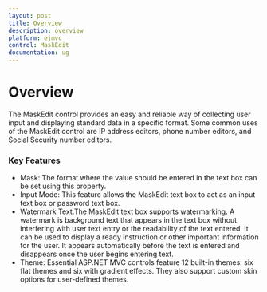 ```yaml
---
layout: post
title: Overview
description: overview
platform: ejmvc
control: MaskEdit
documentation: ug
---
```


# Overview

The MaskEdit control provides an easy and reliable way of collecting user input and displaying standard data in a specific format. Some common uses of the MaskEdit control are IP address editors, phone number editors, and Social Security number editors.

### Key Features

* Mask: The format where the value should be entered in the text box can be set using this property.
* Input Mode: This feature allows the MaskEdit text box to act as an input text box or password text box.
* Watermark Text:The MaskEdit text box supports watermarking. A watermark is background text that appears in the text box without interfering with user text entry or the readability of the text entered. It can be used to display a ready instruction or other important information for the user. It appears automatically before the text is entered and disappears once the user begins entering text.
* Theme: Essential ASP.NET MVC controls feature 12 built-in themes: six flat themes and six with gradient effects. They also support custom skin options for user-defined themes. 
